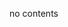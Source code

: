 no contents

<!-- 研究背景、状況 -->

<!-- 強調（逆説）を含む問題提起 -->

<!-- 提案内容の概説 -->

<!-- 提案内容の詳細 -->

<!-- 提案内容の達成 -->

